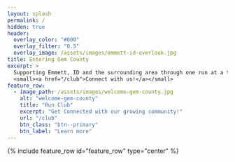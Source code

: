 ```yaml
---
layout: splash
permalink: /
hidden: true
header:
  overlay_color: "#000"
  overlay_filter: "0.5"
  overlay_image: /assets/images/emmett-id-overlook.jpg
title: Entering Gem County
excerpt: >
  Supporting Emmett, ID and the surrounding area through one run at a time. <br />
  <small><a href="/club">Connect with us!</a></small>
feature_row:
  - image_path: /assets/images/welcome-gem-county.jpg
    alt: "welcome-gem-county"
    title: "Run Club"
    excerpt: "Get Connected with our growing community!"
    url: "/club"
    btn_class: "btn--primary"
    btn_label: "Learn more"
---
```


{% include feature_row id="feature_row" type="center" %}